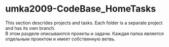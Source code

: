 # umka2009-CodeBase_HomeTasks
<head>
<title>This section descrides projects and tasks.</title>
</head>
This section descrides projects and tasks.
Each folder is a separate project and has its own branch.<br>
В этом разделе описываются проекты и задачи.
Каждая папка является отдельным проектом и имеет собственную ветвь.
